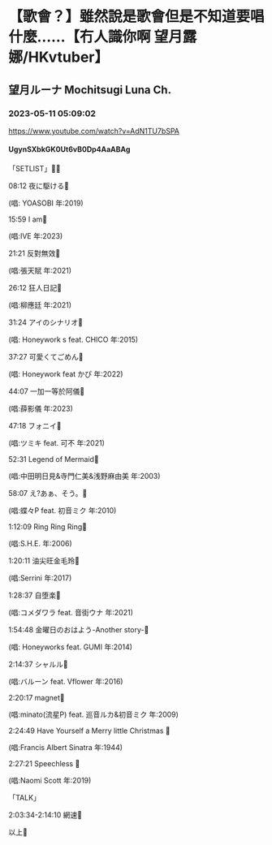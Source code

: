 # 【歌會？】雖然說是歌會但是不知道要唱什麼……【冇人識你啊 望月露娜/HKvtuber】

## 望月ルーナ  Mochitsugi Luna Ch.

### 2023-05-11 05:09:02

https://www.youtube.com/watch?v=AdN1TU7bSPA

#### UgynSXbkGK0Ut6vB0Dp4AaABAg

「SETLIST」🎤🎤

08:12 夜に駆ける🌙

(唱: YOASOBI 年:2019)

15:59 I am🌙

(唱:IVE 年:2023)

21:21 反對無效🤣

(唱:張天賦 年:2021)

26:12 狂人日記🤣

(唱:柳應廷 年:2021)

31:24 アイのシナリオ🌙

(唱: Honeywork s feat. CHICO 年:2015)

37:27 可愛くてごめん🤣

(唱: Honeywork feat かぴ 年:2022)

44:07 一加一等於阿儀🤣

(唱:薛影儀 年:2023)

47:18 フォニイ🌙

(唱:ツミキ feat. 可不 年:2021)

52:31 Legend of Mermaid🌙

(唱:中田明日見&寺門仁美&浅野麻由美 年:2003)

58:07 え?あぁ、そう。🌙

(唱:蝶々P feat. 初音ミク 年:2010)

1:12:09 Ring Ring Ring🌙

(唱:S.H.E. 年:2006)

1:20:11 油尖旺金毛玲🌙

(唱:Serrini 年:2017)

1:28:37 自堕楽🌙

(唱:コメダワラ feat. 音街ウナ 年:2021)

1:54:48 金曜日のおはよう-Another story-🌙

(唱: Honeyworks feat. GUMI 年:2014)

2:14:37 シャルル🌙

(唱:バルーン feat. Vflower 年:2016)

2:20:17 magnet🌙

(唱:minato(流星P) feat. 巡音ルカ&初音ミク 年:2009)

2:24:49 Have Yourself a Merry little Christmas 🌙

(唱:Francis Albert Sinatra 年:1944)

2:27:21 Speechless 🌙

(唱:Naomi Scott 年:2019)

「TALK」

2:03:34-2:14:10 網速🤣

以上🙇

